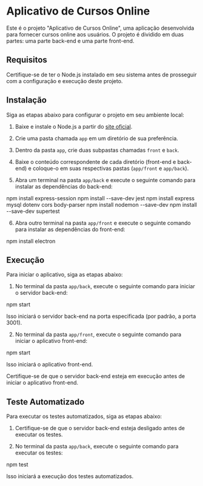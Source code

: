 # Aplicativo de Cursos Online

Este é o projeto "Aplicativo de Cursos Online", uma aplicação desenvolvida para fornecer cursos online aos usuários. O projeto é dividido em duas partes: uma parte back-end e uma parte front-end.

## Requisitos

Certifique-se de ter o Node.js instalado em seu sistema antes de prosseguir com a configuração e execução deste projeto.

## Instalação

Siga as etapas abaixo para configurar o projeto em seu ambiente local:

1. Baixe e instale o Node.js a partir do [site oficial](https://nodejs.org).

2. Crie uma pasta chamada `app` em um diretório de sua preferência.

3. Dentro da pasta `app`, crie duas subpastas chamadas `front` e `back`.

4. Baixe o conteúdo correspondente de cada diretório (front-end e back-end) e coloque-o em suas respectivas pastas (`app/front` e `app/back`).

5. Abra um terminal na pasta `app/back` e execute o seguinte comando para instalar as dependências do back-end:

npm install express-session 
npm install --save-dev jest 
npm install express mysql dotenv cors body-parser 
npm install nodemon --save-dev 
npm install --save-dev supertest 

6. Abra outro terminal na pasta `app/front` e execute o seguinte comando para instalar as dependências do front-end:

npm install electron


## Execução

Para iniciar o aplicativo, siga as etapas abaixo:

1. No terminal da pasta `app/back`, execute o seguinte comando para iniciar o servidor back-end:

npm start


Isso iniciará o servidor back-end na porta especificada (por padrão, a porta 3001).

2. No terminal da pasta `app/front`, execute o seguinte comando para iniciar o aplicativo front-end:

npm start


Isso iniciará o aplicativo front-end.

Certifique-se de que o servidor back-end esteja em execução antes de iniciar o aplicativo front-end.

## Teste Automatizado

Para executar os testes automatizados, siga as etapas abaixo:

1. Certifique-se de que o servidor back-end esteja desligado antes de executar os testes.

2. No terminal da pasta `app/back`, execute o seguinte comando para executar os testes:

npm test


Isso iniciará a execução dos testes automatizados.
